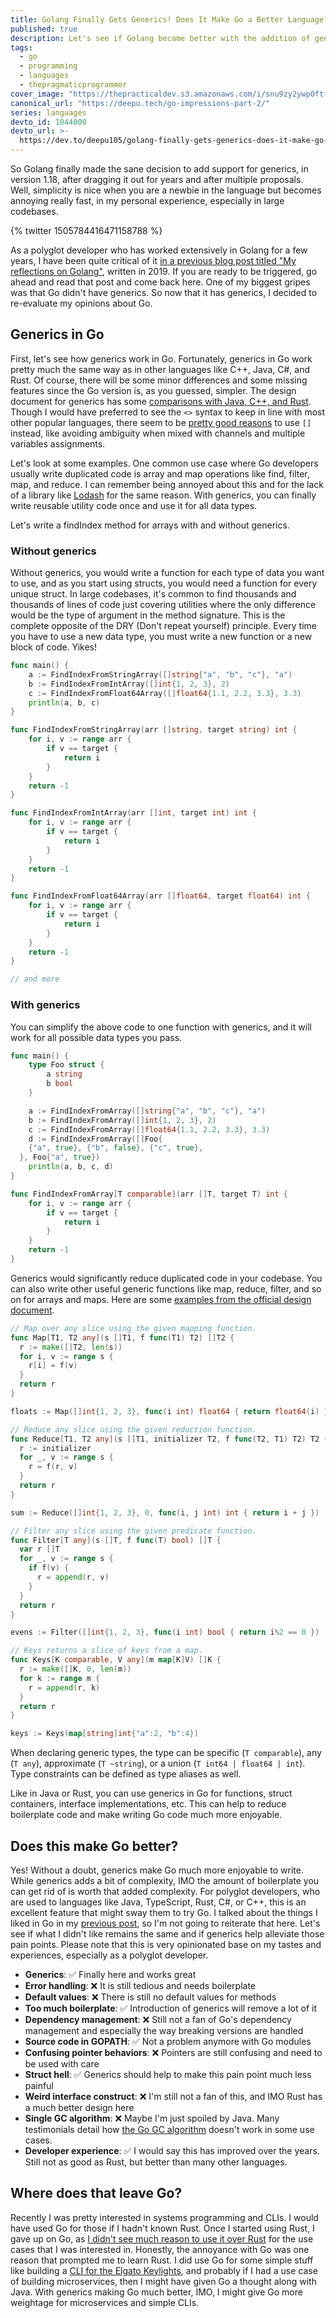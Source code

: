 ```yaml
---
title: Golang Finally Gets Generics! Does It Make Go a Better Language?
published: true
description: Let's see if Golang became better with the addition of generics.
tags:
  - go
  - programming
  - languages
  - thepragmaticprogrammer
cover_image: "https://thepracticaldev.s3.amazonaws.com/i/snu9zy2ywp0ftfcthda2.jpg"
canonical_url: "https://deepu.tech/go-impressions-part-2/"
series: languages
devto_id: 1044000
devto_url: >-
  https://dev.to/deepu105/golang-finally-gets-generics-does-it-make-go-a-better-language-3dai
---
```


So Golang finally made the sane decision to add support for generics, in version 1.18, after dragging it out for years and after multiple proposals. Well, simplicity is nice when you are a newbie in the language but becomes annoying really fast, in my personal experience, especially in large codebases.

{% twitter 1505784416471158788 %}

As a polyglot developer who has worked extensively in Golang for a few years, I have been quite critical of it [in a previous blog post titled "My reflections on Golang"](https://deepu.tech/reflection-on-golang/), written in 2019. If you are ready to be triggered, go ahead and read that post and come back here. One of my biggest gripes was that Go didn't have generics. So now that it has generics, I decided to re-evaluate my opinions about Go.

## Generics in Go

First, let's see how generics work in Go. Fortunately, generics in Go work pretty much the same way as in other languages like C++, Java, C#, and Rust. Of course, there will be some minor differences and some missing features since the Go version is, as you guessed, simpler. The design document for generics has some [comparisons with Java, C++, and Rust](https://go.googlesource.com/proposal/+/refs/heads/master/design/43651-type-parameters.md#comparison-with-java).
Though I would have preferred to see the `<>` syntax to keep in line with most other popular languages, there seem to be [pretty good reasons](https://go.googlesource.com/proposal/+/refs/heads/master/design/43651-type-parameters.md#why-not-use-the-syntax-like-c_and-java) to use `[]` instead, like avoiding ambiguity when mixed with channels and multiple variables assignments.

Let's look at some examples. One common use case where Go developers usually write duplicated code is array and map operations like find, filter, map, and reduce. I can remember being annoyed about this and for the lack of a library like [Lodash](https://lodash.com) for the same reason. With generics, you can finally write reusable utility code once and use it for all data types.

Let's write a findIndex method for arrays with and without generics.

### Without generics

Without generics, you would write a function for each type of data you want to use, and as you start using structs, you would need a function for every unique struct. In large codebases, it's common to find thousands and thousands of lines of code just covering utilities where the only difference would be the type of argument in the method signature. This is the complete opposite of the DRY (Don't repeat yourself) principle. Every time you have to use a new data type, you must write a new function or a new block of code. Yikes!

```go
func main() {
	a := FindIndexFromStringArray([]string{"a", "b", "c"}, "a")
	b := FindIndexFromIntArray([]int{1, 2, 3}, 2)
	c := FindIndexFromFloat64Array([]float64{1.1, 2.2, 3.3}, 3.3)
	println(a, b, c)
}

func FindIndexFromStringArray(arr []string, target string) int {
	for i, v := range arr {
		if v == target {
			return i
		}
	}
	return -1
}

func FindIndexFromIntArray(arr []int, target int) int {
	for i, v := range arr {
		if v == target {
			return i
		}
	}
	return -1
}

func FindIndexFromFloat64Array(arr []float64, target float64) int {
	for i, v := range arr {
		if v == target {
			return i
		}
	}
	return -1
}

// and more
```

### With generics

You can simplify the above code to one function with generics, and it will work for all possible data types you pass.

```go
func main() {
	type Foo struct {
		a string
		b bool
	}

	a := FindIndexFromArray([]string{"a", "b", "c"}, "a")
	b := FindIndexFromArray([]int{1, 2, 3}, 2)
	c := FindIndexFromArray([]float64{1.1, 2.2, 3.3}, 3.3)
	d := FindIndexFromArray([]Foo{
    {"a", true}, {"b", false}, {"c", true},
  }, Foo{"a", true})
	println(a, b, c, d)
}

func FindIndexFromArray[T comparable](arr []T, target T) int {
	for i, v := range arr {
		if v == target {
			return i
		}
	}
	return -1
}
```

Generics would significantly reduce duplicated code in your codebase. You can also write other useful generic functions like map, reduce, filter, and so on for arrays and maps. Here are some [examples from the official design document](https://go.googlesource.com/proposal/+/refs/heads/master/design/43651-type-parameters.md#examples).

```go
// Map over any slice using the given mapping function.
func Map[T1, T2 any](s []T1, f func(T1) T2) []T2 {
  r := make([]T2, len(s))
  for i, v := range s {
    r[i] = f(v)
  }
  return r
}

floats := Map([]int{1, 2, 3}, func(i int) float64 { return float64(i) })

// Reduce any slice using the given reduction function.
func Reduce[T1, T2 any](s []T1, initializer T2, f func(T2, T1) T2) T2 {
  r := initializer
  for _, v := range s {
    r = f(r, v)
  }
  return r
}

sum := Reduce([]int{1, 2, 3}, 0, func(i, j int) int { return i + j })

// Filter any slice using the given predicate function.
func Filter[T any](s []T, f func(T) bool) []T {
  var r []T
  for _, v := range s {
    if f(v) {
      r = append(r, v)
    }
  }
  return r
}

evens := Filter([]int{1, 2, 3}, func(i int) bool { return i%2 == 0 })

// Keys returns a slice of keys from a map.
func Keys[K comparable, V any](m map[K]V) []K {
  r := make([]K, 0, len(m))
  for k := range m {
    r = append(r, k)
  }
  return r
}

keys := Keys(map[string]int{"a":2, "b":4})
```

When declaring generic types, the type can be specific (`T comparable`), any (`T any`), approximate (`T ~string`), or a union (`T int64 | float64 | int`). Type constraints can be defined as type aliases as well.

Like in Java or Rust, you can use generics in Go for functions, struct containers, interface implementations, etc. This can help to reduce boilerplate code and make writing Go code much more enjoyable.

## Does this make Go better?

Yes! Without a doubt, generics make Go much more enjoyable to write. While generics adds a bit of complexity, IMO the amount of boilerplate you can get rid of is worth that added complexity. For polyglot developers, who are used to languages like Java, TypeScript, Rust, C#, or C++, this is an excellent feature that might sway them to try Go. I talked about the things I liked in Go in my [previous post](https://deepu.tech/reflection-on-golang/), so I'm not going to reiterate that here. Let's see if what I didn't like remains the same and if generics help alleviate those pain points. Please note that this is very opinionated base on my tastes and experiences, especially as a polyglot developer.

- **Generics**: ✅ Finally here and works great
- **Error handling**: ❌ It is still tedious and needs boilerplate
- **Default values**: ❌ There is still no default values for methods
- **Too much boilerplate**: ✅ Introduction of generics will remove a lot of it
- **Dependency management**: ❌ Still not a fan of Go's dependency management and especially the way breaking versions are handled
- **Source code in GOPATH**: ✅ Not a problem anymore with Go modules
- **Confusing pointer behaviors**: ❌ Pointers are still confusing and need to be used with care
- **Struct hell**: ✅ Generics should help to make this pain point much less painful
- **Weird interface construct**: ❌ I'm still not a fan of this, and IMO Rust has a much better design here
- **Single GC algorithm**: ❌ Maybe I'm just spoiled by Java. Many testimonials detail how [the Go GC algorithm](https://deepu.tech/memory-management-in-golang/) doesn't work in some use cases.
- **Developer experience**: ✅ I would say this has improved over the years. Still not as good as Rust, but better than many other languages.

## Where does that leave Go?

Recently I was pretty interested in systems programming and CLIs. I would have used Go for those if I hadn't known Rust. Once I started using Rust, I gave up on Go, as [I didn't see much reason to use it over Rust](https://deepu.tech/my-second-impression-of-rust/) for the use cases that I was interested in. Honestly, the annoyance with Go was one reason that prompted me to learn Rust. I did use Go for some simple stuff like building a [CLI for the Elgato Keylights](https://github.com/deepu105/keylight), and probably if I had a use case of building microservices, then I might have given Go a thought along with Java. With generics making Go much better, IMO, I might give Go more weightage for microservices and simple CLIs.
